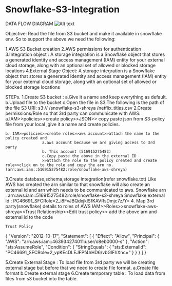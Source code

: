 # Snowflake-S3-Integration
DATA FLOW DIAGRAM
![Alt text](https://github.com/ShreyaDasmahapatra/Snowflake-S3-Integration/blob/main/img/storage-integration-s3.png)
 

Objective: Read the file from S3 bucket and make it available in snowflake env.
So to support the above we need the following:

1.AWS S3 Bucket creation
2.AWS permissions for authentication
3.Integration object : A storage integration is a Snowflake object that stores a generated identity and access management (IAM) entity for your external cloud storage, along with an optional set of allowed or blocked storage locations
4.External Stage Object: A storage integration is a Snowflake object that stores a generated identity and access management (IAM) entity for your external cloud storage, along with an optional set of allowed or blocked storage locations

STEPs.
1.Create S3 bucket : 
	a.Give it a name and keep everything as default.
	b.Upload file to the bucket
	c.Open the file in S3.The following is the path of the file
	S3 URI:      s3:// /snowflake-s3-shreya /netflix_titles.csv	
2.Create permissions/Role so that 3rd party can communicate with AWS:
	a.IAM>>policies>>create policy>>JSON>> copy paste json from S3-policy file from your local ,give it a name and create policies.

	b. IAM>>policies>>create roles>>aws account>>attach the name to the policy created and
 					a.aws account because we are giving access to 3rd party
					b. This account (516915275482)	
					c.Copy paste the above in the external ID
					>>attach the role to the policy created and create role>>click on to the role and copy the arn no. 							(arn:aws:iam::516915275482:role/snowflake-aws-shreya)

3.Create database,schema,storage integration(refer snowflake.txt)
	Like  AWS has created the arn similar to that snowflake will also create an external id and arn which needs to be communicated to aws.
	Snowflake arn : arn:aws:iam::516915275482:role/snowflake-s3-shreya
	Snowflake external Id : PC46691_SFCRole=2_i8FvJBQdxjklSfKAVRsDmjc7z/Y=
4. Map 3rd party(snowflake) details to roles of AWS
IAM>>Roles>>snowflake-aws-shreya>>Trust Relationship>>Edit trust policy>> add the above arn and external id to the code








	Trust Policy

{
	"Version": "2012-10-17",
	"Statement": [
		{
			"Effect": "Allow",
			"Principal": {
				"AWS": "arn:aws:iam::463934274011:user/o8eb0000-s"
			},
			"Action": "sts:AssumeRole",
			"Condition": {
				"StringEquals": {
					"sts:ExternalId": "PC46691_SFCRole=2_vpKEcDLEJFPf4hHD6/vbGlFhXnc="
				}
			}
		}
	]
}

						

5.Create External Stage : To load file from 3rd party we will be creating external stage but before that we need to create file format.
	a.Create file format
	b.Create external stage
6.Create temporary table : To load data from files from s3 bucket into the table.


